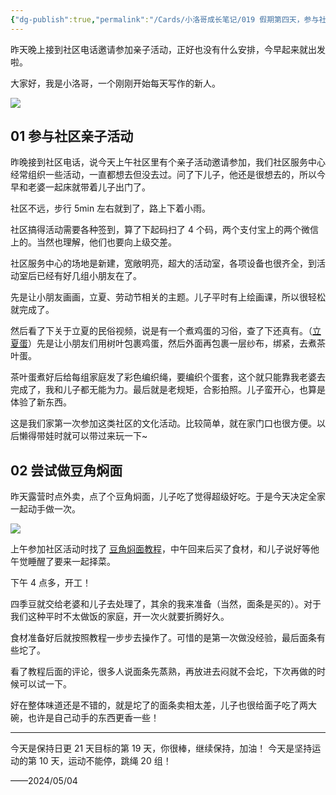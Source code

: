 ```yaml
---
{"dg-publish":true,"permalink":"/Cards/小洛哥成长笔记/019 假期第四天，参与社区亲子活动 & 尝试做豆角焖面/","tags":["小洛哥成长笔记"],"noteIcon":1,"created":"2024-05-04","updated":"2024-05-04"}
---
```


昨天晚上接到社区电话邀请参加亲子活动，正好也没有什么安排，今早起来就出发啦。

大家好，我是小洛哥，一个刚刚开始每天写作的新人。

![](https://images-ext-1.discordapp.net/external/5ZGNBv03_l0qoIQaXXaqG0PMHZodNeS5Hc9HjD0uFHU/%3Frk3s%3D18ea6f23%26x-expires%3D1746372056%26x-signature%3DWHON1HE%252BEIGUtcs4OheJaR2hnaI%253D/https/p16-flow-sign-va.ciciai.com/ocean-cloud-tos-us/12cd4e23112b449aaeb70bea90fabf94.png~tplv-6bxrjdptv7-image.png?format=webp&quality=lossless)

## 01 参与社区亲子活动
昨晚接到社区电话，说今天上午社区里有个亲子活动邀请参加，我们社区服务中心经常组织一些活动，一直都想去但没去过。问了下儿子，他还是很想去的，所以今早和老婆一起床就带着儿子出门了。

社区不远，步行 5min 左右就到了，路上下着小雨。

社区搞得活动需要各种签到，算了下起码扫了 4 个码，两个支付宝上的两个微信上的。当然也理解，他们也要向上级交差。

社区服务中心的场地是新建，宽敞明亮，超大的活动室，各项设备也很齐全，到活动室后已经有好几组小朋友在了。

先是让小朋友画画，立夏、劳动节相关的主题。儿子平时有上绘画课，所以很轻松就完成了。

然后看了下关于立夏的民俗视频，说是有一个煮鸡蛋的习俗，查了下还真有。（[立夏蛋](https://baike.baidu.com/item/%E7%AB%8B%E5%A4%8F%E8%9B%8B/5812726)）先是让小朋友们用树叶包裹鸡蛋，然后外面再包裹一层纱布，绑紧，去煮茶叶蛋。

茶叶蛋煮好后给每组家庭发了彩色编织绳，要编织个蛋套，这个就只能靠我老婆去完成了，我和儿子都无能为力。最后就是老规矩，合影拍照。儿子蛮开心，也算是体验了新东西。

这是我们家第一次参加这类社区的文化活动。比较简单，就在家门口也很方便。以后懒得带娃时就可以带过来玩一下~

## 02 尝试做豆角焖面
昨天露营时点外卖，点了个豆角焖面，儿子吃了觉得超级好吃。于是今天决定全家一起动手做一次。

![](http://img.xlg.life/images%2F2024%2F05%2F04%2F20240504233505-b481877294887f616fe95cb11519748e.png)

上午参加社区活动时找了 [豆角焖面教程](https://xiachufang.com/recipe/102988921/)，中午回来后买了食材，和儿子说好等他午觉睡醒了要来一起择菜。

下午 4 点多，开工！

四季豆就交给老婆和儿子去处理了，其余的我来准备（当然，面条是买的）。对于我们这种平时不太做饭的家庭，开一次火就要折腾好久。

食材准备好后就按照教程一步步去操作了。可惜的是第一次做没经验，最后面条有些坨了。

看了教程后面的评论，很多人说面条先蒸熟，再放进去闷就不会坨，下次再做的时候可以试一下。

好在整体味道还是不错的，就是坨了的面条卖相太差，儿子也很给面子吃了两大碗，也许是自己动手的东西更香一些！

---

今天是保持日更 21 天目标的第 19 天，你很棒，继续保持，加油！
今天是坚持运动的第 10 天，运动不能停，跳绳 20 组！

——2024/05/04